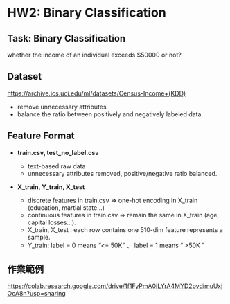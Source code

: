 # HW2: Binary Classification
## Task: Binary Classification
whether the income of an individual exceeds $50000 or not?

## Dataset
https://archive.ics.uci.edu/ml/datasets/Census-Income+(KDD)

* remove unnecessary attributes
* balance the ratio between positively and negatively labeled data.

## Feature Format
* **train.csv, test_no_label.csv**
  + text-based raw data
  + unnecessary attributes removed, positive/negative ratio balanced.
  
* **X_train, Y_train, X_test**
  + discrete features in train.csv => one-hot encoding in X_train (education, martial state...)
  + continuous features in train.csv => remain the same in X_train (age, capital losses...).
  + X_train, X_test : each row contains one 510-dim feature represents a sample.
  + Y_train: label = 0 means  “<= 50K” 、 label = 1 means  “ >50K ”

## 作業範例
https://colab.research.google.com/drive/1f1FyPmA0iLYrA4MYD2pvdimuUxjOcA8n?usp=sharing
